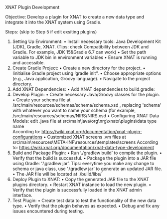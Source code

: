 XNAT Plugin Development

Objective:
Develop a plugin for XNAT to create a new data type and integrate it into the XNAT system using Gradle.

Steps: (skip to Step 5 if edit exsiting plugins)
1.	Setting Up Environment:
•	Install necessary tools: Java Development Kit (JDK), Gradle, XNAT. (Tips: check Compatibility between JDK and Gradle. For example, JDK 15&Gradle 6.7 can work)
•	Set the path variable to JDK bin in environment variables
•	Ensure XNAT is running and accessible.
3.	Create Gradle Project:
•	Create a new directory for the project.
•	Iinitialise Gradle project using ‘gradle init‘’.
•	Choose appropriate options (e.g., Java application, Groovy language).
•	Navigate to the project directory.
4.	Add XNAT Dependencies:
•	Add XNAT dependencies to build.gradle:
5.	Develop Plugin:
•	Create necessary Java/Groovy classes for the plugin.
•	Create your schema file at /src/main/resources/schemas/schema/schema.xsd , replacing 'schema' with whatever you want to name your schema (for example, /src/main/resources/schemas/NIRS/NIRS.xsd 
•	Configuring XNAT Data Models: edit .java file at src\main\java\org\nrg\xnatx\plugins\data type name\
According to: https://wiki.xnat.org/documentation/xnat-plugin-configurations
•	Customized XNAT screens .vm files at src\main\resources\META-INF\resources\templates\screens
According to: https://wiki.xnat.org/documentation/xnat-data-type-development
6.	Build and Package Plugin:
•	Run ‘./gradlew build’ to compile the plugin.
•	Verify that the build is successful.
•	Package the plugin into a JAR file using Gradle: ‘.\gradlew jar’. Tips: everytime you make any change to schema or java class, use ‘.\gradlew jar’ to generate an updated JAR file. 
•	The JAR file will be located at ./build/libs/
7.	Deploy Plugin to XNAT:
•	Copy the generated JAR file to the XNAT plugins directory.
•	Restart XNAT instance to load the new plugin.
•	Verify that the plugin is successfully loaded in the XNAT admin interface.
8.	Test Plugin:
•	Create test data to test the functionality of the new data type.
•	Verify that the plugin behaves as expected.
•	Debug and fix any issues encountered during testing.



